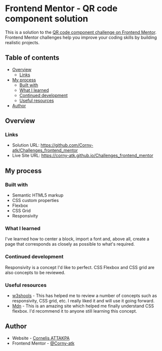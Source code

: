 # Frontend Mentor - QR code component solution

This is a solution to the [QR code component challenge on Frontend Mentor](https://www.frontendmentor.io/challenges/qr-code-component-iux_sIO_H). Frontend Mentor challenges help you improve your coding skills by building realistic projects. 

## Table of contents

- [Overview](#overview)
  - [Links](#links)
- [My process](#my-process)
  - [Built with](#built-with)
  - [What I learned](#what-i-learned)
  - [Continued development](#continued-development)
  - [Useful resources](#useful-resources)
- [Author](#author)

## Overview

### Links

- Solution URL: https://github.com/Corny-atk/Challenges_frontend_mentor
- Live Site URL: https://corny-atk.github.io/Challenges_frontend_mentor

## My process

### Built with

- Semantic HTML5 markup
- CSS custom properties
- Flexbox
- CSS Grid
- Responsivity

### What I learned

I've learned how to center a block, import a font and, above all, create a page that corresponds as closely as possible to what's required.

### Continued development

Responsivity is a concept I'd like to perfect.
CSS Flexbox and CSS grid are also concepts to be reviewed.

### Useful resources

- [w3shools](https://www.w3schools.com/) - This has helped me to review a number of concepts such as responsivity, CSS grid, etc. I really liked it and will use it going forward.
- [Mdn](https://developer.mozilla.org/) - This is an amazing site which helped me finally understand CSS flexbox. I'd recommend it to anyone still learning this concept.

## Author

- Website - [Cornelis ATTAKPA](https://www.your-site.com)
- Frontend Mentor - [@Corny-atk](https://www.frontendmentor.io/profile/Corny-atk)

